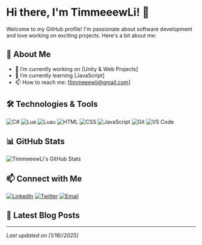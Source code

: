# Hi there, I'm TimmeeewLi! 👋

Welcome to my GitHub profile! I'm passionate about software development and love working on exciting projects. Here's a bit about me:

## 🚀 About Me

- 🔭 I’m currently working on [Unity & Web Projects]
- 🌱 I’m currently learning [JavaScript]
- 📫 How to reach me: [timmeeewli@gmail.com]
  
## 🛠️ Technologies & Tools

![C#](https://img.shields.io/badge/-C%23-333333?style=flat&logo=c-sharp)
![Lua](https://img.shields.io/badge/-Lua-333333?style=flat&logo=lua)
![Luau](https://img.shields.io/badge/-Luau-333333?style=flat&logo=lua)
![HTML](https://img.shields.io/badge/-HTML-333333?style=flat&logo=html5)
![CSS](https://img.shields.io/badge/-CSS-333333?style=flat&logo=css3)
![JavaScript](https://img.shields.io/badge/-JavaScript-333333?style=flat&logo=javascript)
![Git](https://img.shields.io/badge/-Git-333333?style=flat&logo=git)
![VS Code](https://img.shields.io/badge/-VS%20Code-333333?style=flat&logo=visual-studio-code)

## 📊 GitHub Stats

![TimmeeewLi's GitHub Stats](https://github-readme-stats.vercel.app/api?username=TimmeeewLi&show_icons=true&theme=radical)

## 📫 Connect with Me

[![LinkedIn](https://img.shields.io/badge/-LinkedIn-0077B5?style=flat&logo=linkedin)](https://www.linkedin.com/in/yourprofile)
[![Twitter](https://img.shields.io/badge/-Twitter-1DA1F2?style=flat&logo=twitter)](https://twitter.com/yourprofile)
[![Email](https://img.shields.io/badge/-Email-D14836?style=flat&logo=gmail)](mailto:youremail@example.com)

## 📝 Latest Blog Posts

<!-- BLOG-POST-LIST:START -->
<!-- BLOG-POST-LIST:END -->

---

*Last updated on [1/18//2025]*
